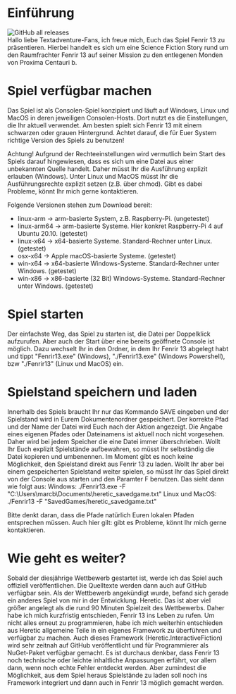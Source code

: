 # Einführung 
![GitHub all releases](https://img.shields.io/github/downloads/biegomar/fenrir13/total)  
Hallo liebe Textadventure-Fans,
ich freue mich, Euch das Spiel Fenrir 13 zu präsentieren. Hierbei handelt es sich um eine Science Fiction Story rund um den Raumfrachter Fenrir 13 auf seiner Mission zu den entlegenen Monden von Proxima Centauri b.

# Spiel verfügbar machen
Das Spiel ist als Consolen-Spiel konzipiert und läuft auf Windows, Linux und MacOS in deren jeweiligen Consolen-Hosts. Dort nutzt es die Einstellungen, die Ihr aktuell verwendet. Am besten spielt sich Fenrir 13 mit einem schwarzen oder grauen Hintergrund.
Achtet darauf, die für Euer System richtige Version des Spiels zu benutzen!

Achtung! Aufgrund der Rechteeinstellungen wird vermutlich beim Start des Spiels darauf hingewiesen, dass es sich um eine Datei aus einer unbekannten Quelle handelt. Daher müsst Ihr die Ausführung explizit erlauben (Windows). Unter Linux und MacOS müsst Ihr die Ausführungsrechte explizit setzen (z.B. über chmod).
Gibt es dabei Probleme, könnt Ihr mich gerne kontaktieren.

Folgende Versionen stehen zum Download bereit:
* linux-arm -> arm-basierte System, z.B. Raspberry-Pi. (ungetestet)  
* linux-arm64 -> arm-basierte Systeme. Hier konkret Raspberry-Pi 4 auf Ubuntu 20.10. (getestet)  
* linux-x64 -> x64-basierte Systeme. Standard-Rechner unter Linux. (getestet) 
* osx-x64 -> Apple macOS-basierte Systeme. (getestet)
* win-x64 -> x64-basierte Windows-Systeme. Standard-Rechner unter Windows. (getestet)
* win-x86 -> x86-basierte (32 Bit) Windows-Systeme. Standard-Rechner unter Windows. (getestet)

# Spiel starten
Der einfachste Weg, das Spiel zu starten ist, die Datei per Doppelklick aufzurufen. Aber auch der Start über eine bereits geöffnete Console ist möglich. Dazu wechselt Ihr in den Ordner, in dem Ihr Fenrir 13 abgelegt habt und tippt "Fenrir13.exe" (Windows), "./Fenrir13.exe" (Windows Powershell), bzw "./Fenrir13" (Linux und MacOS) ein. 

# Spielstand speichern und laden
Innerhalb des Spiels braucht Ihr nur das Kommando SAVE eingeben und der Spielstand wird in Eurem Dokumentenordner gespeichert. Der korrekte Pfad und der Name der Datei wird Euch nach der Aktion angezeigt. Die Angabe eines eigenen Pfades oder Dateinamens ist aktuell noch nicht vorgesehen. Daher wird bei jedem Speicher die eine Datei immer überschrieben. Wollt Ihr Euch explizit Spielstände aufbewahren, so müsst Ihr selbständig die Datei kopieren und umbenennen. 
Im Moment gibt es noch keine Möglichkeit, den Spielstand direkt aus Fenrir 13 zu laden. Wollt Ihr aber bei einem gespeicherten Spielstand weiter spielen, so müsst Ihr das Spiel direkt von der Console aus starten und den Paramter F benutzen. Das sieht dann wie folgt aus:
Windows: 
./Fenrir13.exe -F "C:\Users\marcb\Documents\heretic_savedgame.txt"
Linux und MacOS:
./Fenrir13 -F "SavedGames/heretic_savedgame.txt"

Bitte denkt daran, dass die Pfade natürlich Euren lokalen Pfaden entsprechen müssen.
Auch hier gilt: gibt es Probleme, könnt Ihr mich gerne kontaktieren.

# Wie geht es weiter?
Sobald der diesjährige Wettbewerb gestartet ist, werde ich das Spiel auch offiziell veröffentlichen. Die Quelltexte werden dann auch auf GitHub verfügbar sein.
Als der Wettbewerb angekündigt wurde, befand sich gerade ein anderes Spiel von mir in der Entwicklung. Heretic. Das ist aber viel größer angelegt als die rund 90 Minuten Spielzeit des Wettbewerbs. Daher habe ich mich kurzfristig entschieden, Fenrir 13 ins Leben zu rufen. Um nicht alles erneut zu programmieren, habe ich mich weiterhin entschieden aus Heretic allgemeine Teile in ein eigenes Framework zu überführen und verfügbar zu machen. Auch dieses Framework (Heretic.InteractiveFiction) wird sehr zeitnah auf GitHub veröffentlicht und für Programmierer als NuGet-Paket verfügbar gemacht.
Es ist durchaus denkbar, dass Fenrir 13 noch technische oder leichte inhaltliche Anpassungen erfährt, vor allem dann, wenn noch echte Fehler entdeckt werden. Aber zumindest die Möglichkeit, aus dem Spiel heraus Spielstände zu laden soll noch ins Framework integriert und dann auch in Fenrir 13 möglich gemacht werden. 
